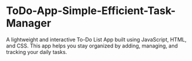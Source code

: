 # ToDo-App-Simple-Efficient-Task-Manager
A lightweight and interactive To-Do List App built using JavaScript, HTML, and CSS. This app helps you stay organized by adding, managing, and tracking your daily tasks.
